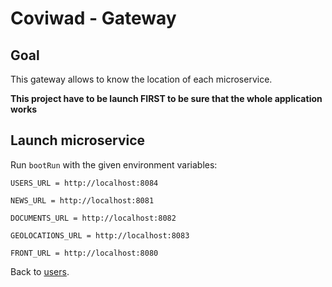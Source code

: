 # Coviwad - Gateway

## Goal

This gateway allows to know the location of each microservice.

**This project have to be launch FIRST to be sure that the whole application works**

## Launch microservice

Run `bootRun` with the given environment variables:

```
USERS_URL = http://localhost:8084

NEWS_URL = http://localhost:8081

DOCUMENTS_URL = http://localhost:8082

GEOLOCATIONS_URL = http://localhost:8083

FRONT_URL = http://localhost:8080
```

Back to [users](/users).
